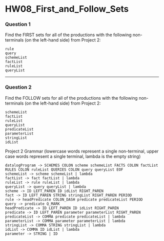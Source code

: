 # HW08_First_and_Follow_Sets

### Question 1

Find the FIRST sets for all of the productions with the following non-terminals (on the left-hand side) from Project 2:

```
rule
query
schemeList
factList
ruleList
queryList
```

---

### Question 2

Find the FOLLOW sets for all of the productions with the following non-terminals (on the left-hand side) from Project 2:

```
schemeList
factList
ruleList
queryList
predicateList
parameterList
stringList
idList
```

Project 2 Grammar (lowercase words represent a single non-terminal, upper case words represent a single terminal, lambda is the empty string)

```
datalogProgram -> SCHEMES COLON scheme schemeList FACTS COLON factList RULES COLON ruleList QUERIES COLON query queryList EOF
schemeList -> scheme schemeList | lambda
factList -> fact factList | lambda
ruleList -> rule ruleList | lambda
queryList -> query queryList | lambda
scheme -> ID LEFT_PAREN ID idList RIGHT_PAREN
fact -> ID LEFT_PAREN STRING stringList RIGHT_PAREN PERIOD
rule -> headPredicate COLON_DASH predicate predicateList PERIOD
query -> predicate Q_MARK
headPredicate -> ID LEFT_PAREN ID idList RIGHT_PAREN
predicate -> ID LEFT_PAREN parameter parameterList RIGHT_PAREN
predicateList -> COMMA predicate predicateList | lambda
parameterList -> COMMA parameter parameterList | lambda
stringList -> COMMA STRING stringList | lambda
idList -> COMMA ID idList | lambda
parameter -> STRING | ID
```
